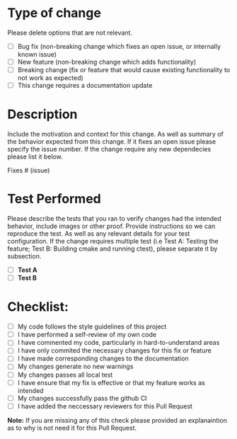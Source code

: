 # Type of change

Please delete options that are not relevant.

- [ ] Bug fix (non-breaking change which fixes an open issue, or internally known issue)
- [ ] New feature (non-breaking change which adds functionality)
- [ ] Breaking change (fix or feature that would cause existing functionality to not work as expected)
- [ ] This change requires a documentation update

# Description

Include the motivation and context for this change. As well as summary of the behavior expected from this change. If it fixes an open issue please specify the issue number. If the change require any new dependecies please list it below.

Fixes # (issue)

# Test Performed

Please describe the tests that you ran to verify changes had the intended behavior, include images or other proof. Provide instructions so we can reproduce the test. As well as any relevant details for your test configuration. If the change requires multiple test (i.e Test A: Testing the feature; Test B: Building cmake and running ctest), please separate it by subsection.

- [ ] **Test A**
- [ ] **Test B**

# Checklist:

- [ ] My code follows the style guidelines of this project
- [ ] I have performed a self-review of my own code
- [ ] I have commented my code, particularly in hard-to-understand areas
- [ ] I have only commited the necessary changes for this fix or feature 
- [ ] I have made corresponding changes to the documentation
- [ ] My changes generate no new warnings
- [ ] My changes passes all local test
- [ ] I have ensure that my fix is effective or that my feature works as intended 
- [ ] My changes successfully pass the github CI
- [ ] I have added the neccessary reviewers for this Pull Request

**Note:** If you are missing any of this check please provided an explanaintion as to why is not need it for this Pull Request. 
